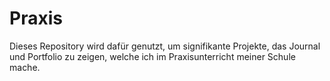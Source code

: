 # Praxis

Dieses Repository wird dafür genutzt, um signifikante Projekte, das Journal und Portfolio zu zeigen, welche ich im Praxisunterricht meiner Schule mache.
